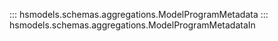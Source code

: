 
::: hsmodels.schemas.aggregations.ModelProgramMetadata
::: hsmodels.schemas.aggregations.ModelProgramMetadataIn
